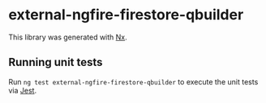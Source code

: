 # external-ngfire-firestore-qbuilder

This library was generated with [Nx](https://nx.dev).

## Running unit tests

Run `ng test external-ngfire-firestore-qbuilder` to execute the unit tests via [Jest](https://jestjs.io).
